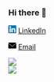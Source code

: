 ### Hi there 👋

<a href="https://www.linkedin.com/in/matheus-figueiredo-lima/"><img src="https://raw.githubusercontent.com/Mattst123/mattst123/master/linkedin.png" width="16"></img></a> [LinkedIn](https://www.linkedin.com/in/matheus-figueiredo-lima/)

<a href="mflima1995@gmail.com"><img src="https://raw.githubusercontent.com/Mattst123/mattst123/master/envelope.png" width="16"></img></a> [Email](mailto:mflima1995@gmail.com)

<img width="500px" align="left" src="https://github-readme-stats.vercel.app/api/top-langs/?username=mattst123&hide=html&layout=compact&theme=buefy" />

<td><img width="500px" align="left" src="https://github-readme-stats.vercel.app/api?username=mattst123&theme=buefy"/> 
<!--
**Mattst123/mattst123** is a ✨ _special_ ✨ repository because its `README.md` (this file) appears on your GitHub profile.

  
  
<a href="https://www.linkedin.com/in/seu_usuário"><img src="https://github.com/seu_usuário/seu_usuário/linkedin.png" width="16"></img></a> [LinkedIn](https://www.linkedin.com/in/seu_usuário)
  
Here are some ideas to get you started:

- 🔭 I’m currently working on ...
- 🌱 I’m currently learning ...
- 👯 I’m looking to collaborate on ...
- 🤔 I’m looking for help with ...
- 💬 Ask me about ...
- 📫 How to reach me: ...
- 😄 Pronouns: ...
- ⚡ Fun fact: ...
-->
